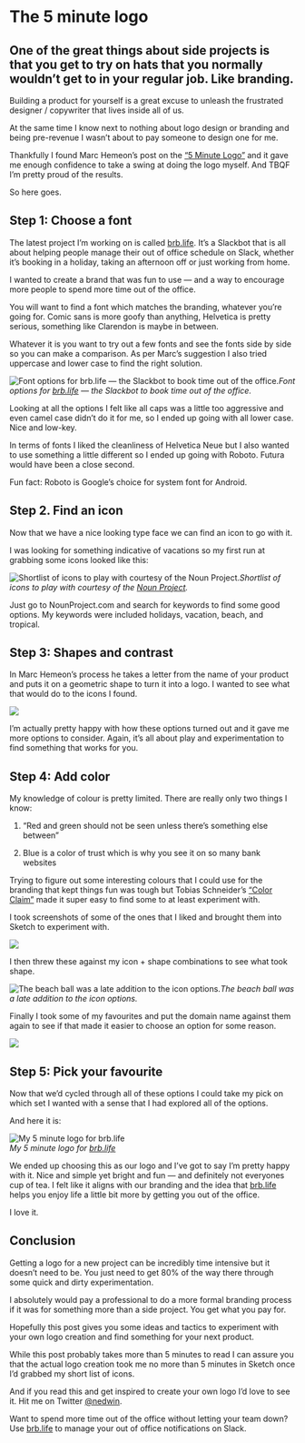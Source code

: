 
# The 5 minute logo

## One of the great things about side projects is that you get to try on hats that you normally wouldn’t get to in your regular job. Like branding.

Building a product for yourself is a great excuse to unleash the frustrated designer / copywriter that lives inside all of us.

At the same time I know next to nothing about logo design or branding and being pre-revenue I wasn’t about to pay someone to design one for me.

Thankfully I found Marc Hemeon’s post on the [“5 Minute Logo”](https://journal.designinc.com/how-to-make-a-logo-for-free-in-about-5-minutes-a4f409176a8e#.peoz4orhd) and it gave me enough confidence to take a swing at doing the logo myself. And TBQF I’m pretty proud of the results.

So here goes.

## **Step 1: Choose a font**

The latest project I’m working on is called [brb.life](https://www.brb.life/?utm_source=nedwin&utm_medium=Medium&utm_campaign=v2-launch&utm_content=5-minute-logo). It’s a Slackbot that is all about helping people manage their out of office schedule on Slack, whether it’s booking in a holiday, taking an afternoon off or just working from home.

I wanted to create a brand that was fun to use — and a way to encourage more people to spend more time out of the office.

You will want to find a font which matches the branding, whatever you’re going for. Comic sans is more goofy than anything, Helvetica is pretty serious, something like Clarendon is maybe in between.

Whatever it is you want to try out a few fonts and see the fonts side by side so you can make a comparison. As per Marc’s suggestion I also tried uppercase and lower case to find the right solution.

![Font options for [brb.life](https://www.brb.life/?utm_source=nedwin&utm_medium=Medium&utm_campaign=v2-launch&utm_content=5-minute-logo) — the Slackbot to book time out of the office.](/assets/images/the-5-minute-logo/165X0_5RmC2O71RnfTsasYQ.png)*Font options for [brb.life](https://www.brb.life/?utm_source=nedwin&utm_medium=Medium&utm_campaign=v2-launch&utm_content=5-minute-logo) — the Slackbot to book time out of the office.*

Looking at all the options I felt like all caps was a little too aggressive and even camel case didn’t do it for me, so I ended up going with all lower case. Nice and low-key.

In terms of fonts I liked the cleanliness of Helvetica Neue but I also wanted to use something a little different so I ended up going with Roboto. Futura would have been a close second.

Fun fact: Roboto is Google’s choice for system font for Android.

## Step 2. Find an icon

Now that we have a nice looking type face we can find an icon to go with it.

I was looking for something indicative of vacations so my first run at grabbing some icons looked like this:

![Shortlist of icons to play with courtesy of the [Noun Project](http://https//nounproject.com).](/assets/images/the-5-minute-logo/1HnxsTvCGuTkrYynlcMs6Qg.png)*Shortlist of icons to play with courtesy of the [Noun Project](http://https//nounproject.com).*

Just go to NounProject.com and search for keywords to find some good options. My keywords were included holidays, vacation, beach, and tropical.

## Step 3: Shapes and contrast

In Marc Hemeon’s process he takes a letter from the name of your product and puts it on a geometric shape to turn it into a logo. I wanted to see what that would do to the icons I found.

![](/assets/images/the-5-minute-logo/1SkQZQksvS00lkZ_KhS6HQA.png)

I’m actually pretty happy with how these options turned out and it gave me more options to consider. Again, it’s all about play and experimentation to find something that works for you.

## Step 4: Add color

My knowledge of colour is pretty limited. There are really only two things I know:

1. “Red and green should not be seen unless there’s something else between”

1. Blue is a color of trust which is why you see it on so many bank websites

Trying to figure out some interesting colours that I could use for the branding that kept things fun was tough but Tobias Schneider’s [“Color Claim”](http://www.vanschneider.com/colors/) made it super easy to find some to at least experiment with.

I took screenshots of some of the ones that I liked and brought them into Sketch to experiment with.

![](/assets/images/the-5-minute-logo/1hcKRN7BHqKRLnHkM8lao_A.png)

I then threw these against my icon + shape combinations to see what took shape.

![The beach ball was a late addition to the icon options.](/assets/images/the-5-minute-logo/12vFxJYN4b5cU-vV6QEEM3g.png)*The beach ball was a late addition to the icon options.*

Finally I took some of my favourites and put the domain name against them again to see if that made it easier to choose an option for some reason.

![](/assets/images/the-5-minute-logo/1*kpdmBwPmpJgaj16eBr7QaA.png)

## Step 5: Pick your favourite

Now that we’d cycled through all of these options I could take my pick on which set I wanted with a sense that I had explored all of the options.

And here it is:

![My 5 minute logo for [brb.life](https://www.brb.life/?utm_source=nedwin&utm_medium=Medium&utm_campaign=v2-launch&utm_content=5-minute-logo)](/assets/images/the-5-minute-logo/1hgyszpCVCGVFhIuoIHe7ZA.png)<br>*My 5 minute logo for [brb.life](https://www.brb.life/?utm_source=nedwin&utm_medium=Medium&utm_campaign=v2-launch&utm_content=5-minute-logo)*

We ended up choosing this as our logo and I’ve got to say I’m pretty happy with it. Nice and simple yet bright and fun — and definitely not everyones cup of tea. I felt like it aligns with our branding and the idea that [brb.life](https://www.brb.life/?utm_source=nedwin&utm_medium=Medium&utm_campaign=v2-launch&utm_content=5-minute-logo) helps you enjoy life a little bit more by getting you out of the office.

I love it.

## Conclusion

Getting a logo for a new project can be incredibly time intensive but it doesn’t need to be. You just need to get 80% of the way there through some quick and dirty experimentation.

I absolutely would pay a professional to do a more formal branding process if it was for something more than a side project. You get what you pay for.

Hopefully this post gives you some ideas and tactics to experiment with your own logo creation and find something for your next product.

While this post probably takes more than 5 minutes to read I can assure you that the actual logo creation took me no more than 5 minutes in Sketch once I’d grabbed my short list of icons.

And if you read this and get inspired to create your own logo I’d love to see it. Hit me on Twitter [@nedwin](http://twitter.com/nedwin).

Want to spend more time out of the office without letting your team down? Use [brb.life](https://www.brb.life/?utm_source=nedwin&utm_medium=Medium&utm_campaign=v2-launch&utm_content=5-minute-logo) to manage your out of office notifications on Slack.